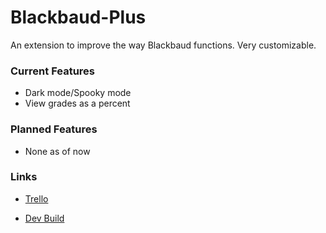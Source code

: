 # Blackbaud-Plus
An extension to improve the way Blackbaud functions. Very customizable.

### Current Features
- Dark mode/Spooky mode
- View grades as a percent

### Planned Features
- None as of now

### Links
- [Trello](https://trello.com/b/BRSCtQ7N/blackbaudplus-trello-board)  

- [Dev Build](https://replit.com/@CodeClash/DOB-Permit-Viewer?v=1)
